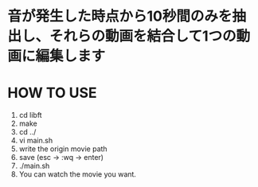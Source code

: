 # 音が発生した時点から10秒間のみを抽出し、それらの動画を結合して1つの動画に編集します

# HOW TO USE

1. cd libft
2. make
3. cd ../
4. vi main.sh
5. write the origin movie path
6. save (esc -> :wq -> enter)
7. ./main.sh
8. You can watch the movie you want.